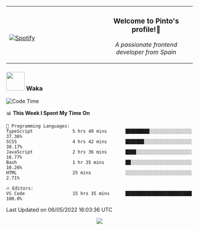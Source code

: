 <table width="100%" align="center"> 
  <tr>
  <td width="50%">
      
&nbsp; <br> [![Spotify](https://novatorem-zeta-rust.vercel.app/api/spotify)](https://open.spotify.com/user/novatorem-zeta-rust)

  </td>
  <td width="50%">
    <h3 align="center">Welcome to Pinto's profile!👋</h3>
    <p align="center"><em>A passionate frontend developer from Spain</em></p>
  </td>
  </table>

### <img src="https://media.giphy.com/media/VgCDAzcKvsR6OM0uWg/giphy.gif" width="50"> Waka

  <!--START_SECTION:waka-->
![Code Time](http://img.shields.io/badge/Code%20Time-319%20hrs%2046%20mins-blue)

📊 **This Week I Spent My Time On** 

```text
💬 Programming Languages: 
TypeScript               5 hrs 49 mins       █████████░░░░░░░░░░░░░░░░   37.36% 
SCSS                     4 hrs 42 mins       ███████░░░░░░░░░░░░░░░░░░   30.17% 
JavaScript               2 hrs 36 mins       ████░░░░░░░░░░░░░░░░░░░░░   16.77% 
Bash                     1 hr 35 mins        ██░░░░░░░░░░░░░░░░░░░░░░░   10.26% 
HTML                     25 mins             ░░░░░░░░░░░░░░░░░░░░░░░░░   2.71%

🔥 Editors: 
VS Code                  15 hrs 35 mins      █████████████████████████   100.0%

```


 Last Updated on 06/05/2022 16:03:36 UTC
<!--END_SECTION:waka-->

<div align="center">
<img src="https://github-readme-stats-gilt-tau.vercel.app/api/top-langs/?username=pinto-hub&layout=compact&theme=dracula" />
</div>
